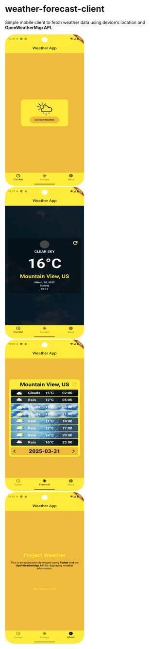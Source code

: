 # weather-forecast-client
Simple mobile client to fetch weather data using device's location and **OpenWeatherMap API**.

<div>
  <img src="https://github.com/edweo/weather-forecast-client/blob/main/1.png" alt="Image 2" width="260" height="500" />
  <img src="https://github.com/edweo/weather-forecast-client/blob/main/2.png" alt="Image 3" width="260" height="500" />
  <img src="https://github.com/edweo/weather-forecast-client/blob/main/3.png" alt="Image 2" width="260" height="500" />
  <img src="https://github.com/edweo/weather-forecast-client/blob/main/4.png" alt="Image 3" width="260" height="500" />
</div>
